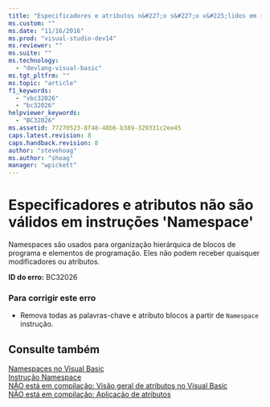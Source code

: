 ```yaml
---
title: "Especificadores e atributos n&#227;o s&#227;o v&#225;lidos em instru&#231;&#245;es &#39;Namespace&#39; | Microsoft Docs"
ms.custom: ""
ms.date: "11/16/2016"
ms.prod: "visual-studio-dev14"
ms.reviewer: ""
ms.suite: ""
ms.technology: 
  - "devlang-visual-basic"
ms.tgt_pltfrm: ""
ms.topic: "article"
f1_keywords: 
  - "vbc32026"
  - "bc32026"
helpviewer_keywords: 
  - "BC32026"
ms.assetid: 77270523-8f48-48b6-b389-329331c2ee45
caps.latest.revision: 8
caps.handback.revision: 8
author: "stevehoag"
ms.author: "shoag"
manager: "wpickett"
---
```

# Especificadores e atributos n&#227;o s&#227;o v&#225;lidos em instru&#231;&#245;es &#39;Namespace&#39;
Namespaces são usados para organização hierárquica de blocos de programa e elementos de programação. Eles não podem receber quaisquer modificadores ou atributos.  
  
 **ID do erro:** BC32026  
  
### Para corrigir este erro  
  
-   Remova todas as palavras\-chave e atributo blocos a partir de `Namespace` instrução.  
  
## Consulte também  
 [Namespaces no Visual Basic](../../visual-basic/programming-guide/program-structure/namespaces.md)   
 [Instrução Namespace](../../visual-basic/language-reference/statements/namespace-statement.md)   
 [NÃO está em compilação: Visão geral de atributos no Visual Basic](http://msdn.microsoft.com/pt-br/0d0cff64-892d-4f57-83bd-bef388553d4f)   
 [NÃO está em compilação: Aplicação de atributos](http://msdn.microsoft.com/pt-br/2b1703ed-4437-49b3-bc0b-568094324f47)